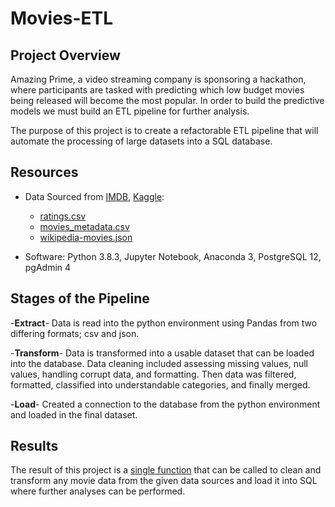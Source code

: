 # Movies-ETL

## Project Overview

Amazing Prime, a video streaming company is sponsoring a hackathon, where participants are tasked with predicting which low budget movies being released will become the most popular.  In order to build the predictive models we must build an ETL pipeline for further analysis.

The purpose of this project is to create a refactorable ETL pipeline that will automate the processing of large datasets into a SQL database.

## Resources
- Data Sourced from [IMDB](https://developer.imdb.com/?ref=ft_ds), [Kaggle](https://www.kaggle.com/):
  -  [ratings.csv](https://github.com/Sheetaltkr/Movies-ETL/Challenge/Resources/ratings.csv) 
  -  [movies_metadata.csv](https://github.com/Sheetaltkr/Movies-ETL/Challenge/Resources/movies_metadata.csv) 
  -  [wikipedia-movies.json](https://github.com/Sheetaltkr/Movies-ETL/Challenge/Resources/wikipedia-movies.json)
               
 - Software: Python 3.8.3, Jupyter Notebook, Anaconda 3, PostgreSQL 12, pgAdmin 4

## Stages of the Pipeline

-**Extract**- Data is read into the python environment using Pandas from two differing formats; csv and json.  

-**Transform**- Data is transformed into a usable dataset that can be loaded into the database.  Data cleaning included assessing missing values, null values, handling corrupt data, and formatting.  Then data was filtered, formatted, classified into understandable categories, and finally merged.

-**Load**- Created a connection to the database from the python environment and loaded in the final dataset.

## Results
The result of this project is a [single function](https://github.com/Sheetaltkr/Movies-ETL/Challenge/ETL_create_database.ipynb) that can be called to clean and transform any movie data from the given data sources and load it into SQL where further analyses can be performed.  
